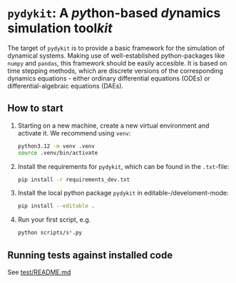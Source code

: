 # `pydykit`: A *py*thon-based *dy*namics simulation tool*kit*

The target of `pydykit` is to provide a basic framework for the simulation of dynamical systems. Making use of well-established python-packages like `numpy` and `pandas`, this framework should be easily accesible. It is based on time stepping methods, which are discrete versions of the corresponding dynamics equations - either ordinary differential equations (ODEs) or differential-algebraic equations (DAEs).

## How to start

1. Starting on a new machine, create a new virtual environment and activate it. We recommend using `venv`:

   ```bash
   python3.12 -m venv .venv
   source .venv/bin/activate
   ```

2. Install the requirements for `pydykit`, which can be found in the `.txt`-file:

   ```bash
   pip install -r requirements_dev.txt
   ```

3. Install the local python package `pydykit` in editable-/develoment-mode:

   ```bash
   pip install --editable .
   ```

4. Run your first script, e.g.

   ```bash
   python scripts/s*.py
   ```

## Running tests against installed code

See [test/README.md](./test/README.md)

